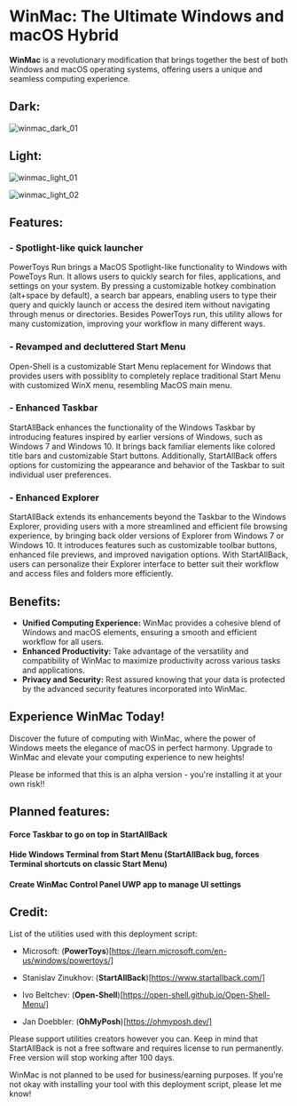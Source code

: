 # WinMac: The Ultimate Windows and macOS Hybrid

**WinMac** is a revolutionary modification that brings together the best of both Windows and macOS operating systems, offering users a unique and seamless computing experience.

## Dark:

![winmac_dark_01](https://github.com/Asteski/WinMac/assets/163755955/e857e2b7-97cc-4d70-b3a9-816f03bb6a7d)

## Light:

![winmac_light_01](https://github.com/Asteski/WinMac/assets/163755955/c2be00bb-07f2-46ed-bccd-9456dde5bcc7)

![winmac_light_02](https://github.com/Asteski/WinMac/assets/163755955/7e455ebe-91fd-4fd9-a104-c24e8d4858b4)

## Features:

### - Spotlight-like quick launcher

PowerToys Run brings a MacOS Spotlight-like functionality to Windows with PoweToys Run. It allows users to quickly search for files, applications, and settings on your system. 
By pressing a customizable hotkey combination (alt+space by default), a search bar appears, enabling users to type their query and quickly launch or access the desired item without navigating through menus or directories. Besides PowerToys run, this utility allows for many customization, improving your workflow in many different ways.

### - Revamped and decluttered Start Menu

Open-Shell is a customizable Start Menu replacement for Windows that provides users with possiblity to completely replace traditional Start Menu with customized WinX menu, resembling MacOS main menu.

### - Enhanced Taskbar

StartAllBack enhances the functionality of the Windows Taskbar by introducing features inspired by earlier versions of Windows, such as Windows 7 and Windows 10. It brings back familiar elements like colored title bars and customizable Start buttons. 
Additionally, StartAllBack offers options for customizing the appearance and behavior of the Taskbar to suit individual user preferences.

### - Enhanced Explorer

StartAllBack extends its enhancements beyond the Taskbar to the Windows Explorer, providing users with a more streamlined and efficient file browsing experience, by bringing back older versions of Explorer from Windows 7 or Windows 10. 
It introduces features such as customizable toolbar buttons, enhanced file previews, and improved navigation options. With StartAllBack, users can personalize their Explorer interface to better suit their workflow and access files and folders more efficiently.

## Benefits:

- **Unified Computing Experience:** WinMac provides a cohesive blend of Windows and macOS elements, ensuring a smooth and efficient workflow for all users.
- **Enhanced Productivity:** Take advantage of the versatility and compatibility of WinMac to maximize productivity across various tasks and applications.
- **Privacy and Security:** Rest assured knowing that your data is protected by the advanced security features incorporated into WinMac.

## Experience WinMac Today!

Discover the future of computing with WinMac, where the power of Windows meets the elegance of macOS in perfect harmony. Upgrade to WinMac and elevate your computing experience to new heights!

Please be informed that this is an alpha version - you're installing it at your own risk!!

## Planned features:

#### Force Taskbar to go on top in StartAllBack
#### Hide Windows Terminal from Start Menu (StartAllBack bug, forces Terminal shortcuts on classic Start Menu)
#### Create WinMac Control Panel UWP app to manage UI settings

## Credit:

List of the utilities used with this deployment script:

- Microsoft: (**PowerToys**)[https://learn.microsoft.com/en-us/windows/powertoys/]

- Stanislav Zinukhov: (**StartAllBack**)[https://www.startallback.com/]

- Ivo Beltchev: (**Open-Shell**)[https://open-shell.github.io/Open-Shell-Menu/]

- Jan Doebbler: (**OhMyPosh**)[https://ohmyposh.dev/]

Please support utilities creators however you can. Keep in mind that StartAllBack is not a free software and requires license to run permanently. Free version will stop working after 100 days.

WinMac is not planned to be used for business/earning purposes. If you're not okay with installing your tool with this deployment script, please let me know!


